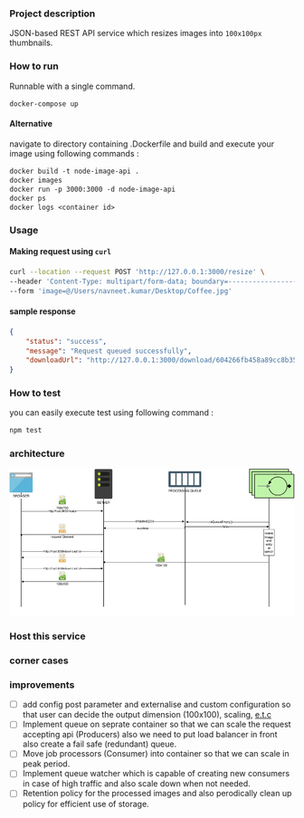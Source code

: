 
### Project description 
JSON-based REST API service which resizes images into `100x100px` thumbnails.

### How to run
Runnable with a single command.<br/>
```
docker-compose up
```

#### Alternative
navigate to directory containing .Dockerfile and build and execute your image using following commands :<br/>
```
docker build -t node-image-api .
docker images
docker run -p 3000:3000 -d node-image-api
docker ps
docker logs <container id>
```

### Usage
#### Making request using `curl`
```bash
curl --location --request POST 'http://127.0.0.1:3000/resize' \
--header 'Content-Type: multipart/form-data; boundary=--------------------------389759405236923940723361' \
--form 'image=@/Users/navneet.kumar/Desktop/Coffee.jpg'
```

#### sample response
```json
{
    "status": "success",
    "message": "Request queued successfully",
    "downloadUrl": "http://127.0.0.1:3000/download/604266fb458a89cc8b35b9670620eded.jpeg"
}
```


### How to test
you can easily execute test using following command :
```js
npm test
```

### architecture
![Architecture diagram](docs/architecture.png)

### Host this service


### corner cases

### improvements
- [ ] add config post parameter and externalise and custom configuration so that user can decide the output dimension (100x100), scaling, [e.t.c](https://sharp.pixelplumbing.com/api-resize#parameters)
- [ ] Implement queue on seprate container so that we can scale the request accepting api (Producers) also we need to put load balancer in front also create a fail safe (redundant) queue.
- [ ] Move job processors (Consumer) into container so that we can scale in peak period.
- [ ] Implement queue watcher which is capable of creating new consumers in case of high traffic and also scale down when not needed.
- [ ] Retention policy for the processed images and also perodically clean up policy for efficient use of storage.
